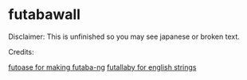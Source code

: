 # futabawall
Disclaimer: This is unfinished so you may see japanese or broken text.

Credits:

[futoase for making futaba-ng](https://github.com/futoase/futaba-ng)
[futallaby for english strings](http://1chan.net/futallaby/)
